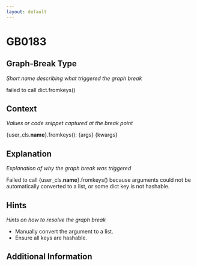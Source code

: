 ```yaml
---
layout: default
---
```

# GB0183

## Graph-Break Type
*Short name describing what triggered the graph break*

failed to call dict.fromkeys()

## Context
*Values or code snippet captured at the break point*

{user_cls.__name__}.fromkeys(): {args} {kwargs}

## Explanation
*Explanation of why the graph break was triggered*

Failed to call {user_cls.__name__}.fromkeys() because arguments could not be automatically converted to a list, or some dict key is not hashable.

## Hints
*Hints on how to resolve the graph break*

- Manually convert the argument to a list.
- Ensure all keys are hashable.


## Additional Information

<!-- ADDITIONAL INFORMATION START - Add custom information below this line -->

<!-- ADDITIONAL INFORMATION END -->

